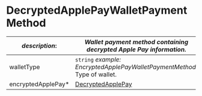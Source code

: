 
# DecryptedApplePayWalletPaymentMethod

| *description*:   | *Wallet payment method containing decrypted Apple Pay information.*|
|----|----|
| walletType |    ``` string ```  *example: EncryptedApplePayWalletPaymentMethod.* Type of wallet.|
| encryptedApplePay* | [DecryptedApplePay](?path=docs/schemas-md/DecryptedApplePay.md)|   





